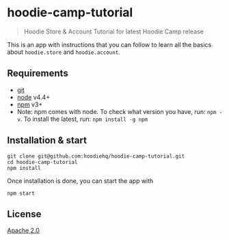 # hoodie-camp-tutorial

> Hoodie Store & Account Tutorial for latest Hoodie Camp release

This is an app with instructions that you can follow
to learn all the basics about `hoodie.store` and `hoodie.account`.

## Requirements

- [git](http://www.git-scm.com/)
- [node](https://nodejs.org/en/) v4.4+
- [npm](https://www.npmjs.com/) v3+
- Note: npm comes with node. To check what version you have, run: `npm -v`. To install the latest, run: `npm install -g npm`

## Installation & start

```
git clone git@github.com:hoodiehq/hoodie-camp-tutorial.git
cd hoodie-camp-tutorial
npm install
```

Once installation is done, you can start the app with

```
npm start
```

## License

[Apache 2.0](http://www.apache.org/licenses/LICENSE-2.0)
